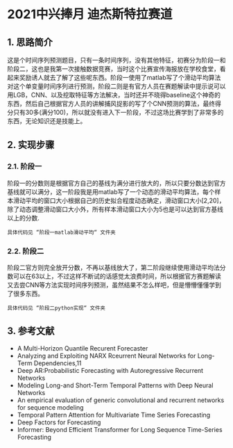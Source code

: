 # 2021中兴捧月 迪杰斯特拉赛道

## 1. 思路简介
这是个时间序列预测题目，只有一条时间序列，没有其他特征，初赛分为阶段一和阶段二，这也是我第一次接触数据竞赛，当时这个比赛宣传海报放在学校食堂，看起来奖励诱人就去了解了这些呢东西。阶段一使用了matlab写了个滑动平均算法对这个单变量时间序列进行预测，阶段二则是有官方人员在赛题解读中提示说可以用LGB，CNN、以及挖取特征等方法解决，当时还并不晓得baseline这个神奇的东西，然后自己根据官方人员的讲解捕风捉影的写了个CNN预测的算法，最终得分只有30多(满分100)，所以就没有进入下一阶段，不过这场比赛学到了非常多的东西，无论知识还是技能上。

## 2. 实现步骤

### 2.1. 阶段一

阶段一的分数则是根据官方自己的基线为满分进行放大的，所以只要分数达到官方基线就可以满分，这一阶段我是用matlab写了一个动态的滑动平均算法，每个样本滑动平均的窗口大小根据自己的历史拟合程度动态确定，滑动窗口大小[2,20]，除了动态调整滑动窗口大小外，所有样本滑动窗口大小为5也是可以达到官方基线以上的分数.

```
具体代码见 “阶段一matlab滑动平均“ 文件夹
```



### 2.2. 阶段二

阶段二官方则完全放开分数，不再以基线放大了，第二阶段继续使用滑动平均法分数可以在63以上，不过这样不断试的话感觉太浪费时间，所以根据官方赛题解读又去尝CNN等方法实现时间序列预测，虽然结果不怎么样吧，但是懵懵懂懂学到了很多东西。
```
具体代码见 “阶段二python实现“ 文件夹
```



## 3. 参考文献

- A Multi-Horizon Quantile Recurent Forecaster
- Analyzing and Exploiting NARX Rceurrent Neural Networks for Long-Term Dependencies,11
- Deep AR:Probabilistic Forecasting with Autoregressive Recurrent Networks
- Modeling Long-and Short-Term Temporal Patterns with Deep Neural Networks
- An empirical evaluation of generic convolutional and recurrent networks for sequence modeling
- Temporal Pattern Attention for Multivariate Time Series Forecasting 
- Deep Factors for Forecasting
- Informer: Beyond Efficient Transformer for Long Sequence Time-Series Forecasting


